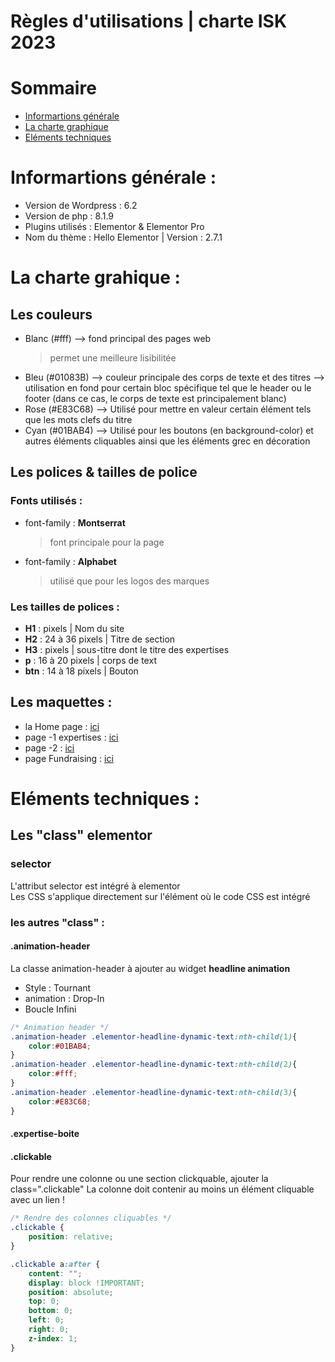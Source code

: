 # Règles d'utilisations | charte ISK 2023

# Sommaire 
* [Informartions générale](#informartions-générale)
* [La charte graphique](#la-charte-grahique)
* [Eléments techniques](#eléments-techniques)

# Informartions générale : 
- Version de Wordpress : 6.2
- Version de php : 8.1.9
- Plugins utilisés : Elementor & Elementor Pro 
- Nom du thème : Hello Elementor | Version : 2.7.1

# La charte grahique : 
## Les couleurs 
- Blanc (#fff) --> fond principal des pages web
    > permet une meilleure lisibilitée
- Bleu (#01083B) --> couleur principale des corps de texte et des titres 
            --> utilisation en fond pour certain bloc spécifique tel que le header ou le footer (dans ce cas, le corps de texte est principalement blanc)
- Rose (#E83C68) --> Utilisé pour mettre en valeur certain élément tels que les mots clefs du titre
- Cyan (#01BAB4) --> Utilisé pour les boutons (en background-color) et autres éléments cliquables ainsi que les éléments grec en décoration 

## Les polices & tailles de police
### Fonts utilisés : 
- font-family : **Montserrat** 
    > font principale pour la page 
- font-family : **Alphabet**
    > utilisé que pour les logos des marques 

### Les tailles de polices : 
- **H1** : pixels | Nom du site 
- **H2** : 24 à 36 pixels | Titre de section 
- **H3** : pixels | sous-titre dont le titre des expertises
- **p** : 16 à 20 pixels | corps de text 
- **btn** : 14 à 18 pixels | Bouton 

## Les maquettes :
- la Home page : [ici](https://xd.adobe.com/view/4aecaec8-16cf-41c1-a3b2-4bb464dd69e0-1fbf/)
- page -1 expertises : [ici]()
- page -2 : [ici]()
- page Fundraising : [ici]()

# Eléments techniques : 
## Les "class" elementor 
### selector 
L'attribut selector est intégré à elementor </br>
Les CSS s'applique directement sur l'élément où le code CSS est intégré 

### les autres "class" : 
#### .animation-header
La classe animation-header à ajouter au widget **headline animation** 
- Style : Tournant
- animation : Drop-In 
- Boucle Infini 

````css
/* Animation header */
.animation-header .elementor-headline-dynamic-text:nth-child(1){
    color:#01BAB4;
}
.animation-header .elementor-headline-dynamic-text:nth-child(2){
    color:#fff;
}
.animation-header .elementor-headline-dynamic-text:nth-child(3){
    color:#E83C68;
}
````

#### .expertise-boite

<!-- css à copier et à préciser dans quelles éléments ils sont intégrés!  -->

#### .clickable
Pour rendre une colonne ou une section clickquable, ajouter la class=".clickable" 
La colonne doit contenir au moins un élément cliquable avec un lien ! 
````css
/* Rendre des colonnes cliquables */
.clickable {
    position: relative;
}

.clickable a:after {
    content: "";
    display: block !IMPORTANT;
    position: absolute;
    top: 0;
    bottom: 0;
    left: 0;
    right: 0;
    z-index: 1;
}
````
